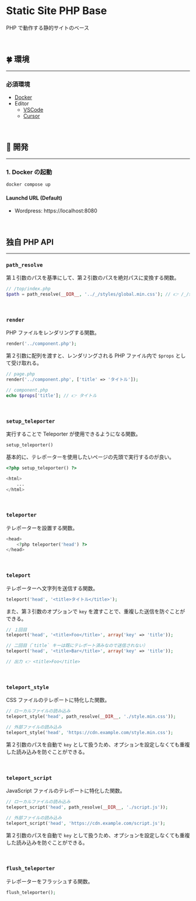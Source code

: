 # Static Site PHP Base

PHP で動作する静的サイトのベース

<br />

## 🍀 環境

---

### 必須環境

-   [Docker](https://docker.com)
-   Editor
    -   [VSCode](https://code.visualstudio.com)
    -   [Cursor](https://www.cursor.com)

<br />

## 🎱 開発

---

### 1. Docker の起動

```sh
docker compose up
```

#### Launchd URL (Default)

-   Wordpress: https://localhost:8080

<br />

## 独自 PHP API

---

### `path_resolve`

第１引数のパスを基準にして、第２引数のパスを絶対パスに変換する関数。

```php
// /top/index.php
$path = path_resolve(__DIR__, '../_/styles/global.min.css'); // 👉 /_/styles/global.min.css
```

<br />

### `render`

PHP ファイルをレンダリングする関数。

```php
render('../component.php');
```

第２引数に配列を渡すと、レンダリングされる PHP ファイル内で `$props` として受け取れる。

```php
// page.php
render('../component.php', ['title' => 'タイトル']);
```

```php
// component.php
echo $props['title']; // 👉 タイトル
```

<br />

### `setup_teleporter`

実行することで Teleporter が使用できるようになる関数。

```php
setup_teleporter()
```

基本的に、テレポーターを使用したいページの先頭で実行するのが良い。

```php
<?php setup_teleporter() ?>

<html>
    ...
</html>
```

<br />

### `teleporter`

テレポーターを設置する関数。

```php
<head>
    <?php teleporter('head') ?>
</head>
```

<br />

### `teleport`

テレポーターへ文字列を送信する関数。

```php
teleport('head', '<title>タイトル</title>');
```

また、第３引数のオプションで `key` を渡すことで、重複した送信を防ぐことができる。

```php
// １回目
teleport('head', '<title>Foo</title>', array('key' => 'title'));

// 二回目（`title` キーは既にテレポート済みなので送信されない）
teleport('head', '<title>Bar</title>', array('key' => 'title'));

// 出力 👉 <title>Foo</title>
```

<br />

### `teleport_style`

CSS ファイルのテレポートに特化した関数。

```php
// ローカルファイルの読み込み
teleport_style('head', path_resolve(__DIR__, './style.min.css'));

// 外部ファイルの読み込み
teleport_style('head', 'https://cdn.example.com/style.min.css');
```

第２引数のパスを自動で `key` として扱うため、オプションを設定しなくても重複した読み込みを防ぐことができる。

<br />

### `teleport_script`

JavaScript ファイルのテレポートに特化した関数。

```php
// ローカルファイルの読み込み
teleport_script('head', path_resolve(__DIR__, './script.js'));

// 外部ファイルの読み込み
teleport_script('head', 'https://cdn.example.com/script.js');
```

第２引数のパスを自動で `key` として扱うため、オプションを設定しなくても重複した読み込みを防ぐことができる。

<br />

### `flush_teleporter`

テレポーターをフラッシュする関数。

```php
flush_teleporter();
```
